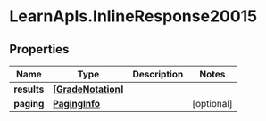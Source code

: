# LearnApIs.InlineResponse20015

## Properties
Name | Type | Description | Notes
------------ | ------------- | ------------- | -------------
**results** | [**[GradeNotation]**](GradeNotation.md) |  | 
**paging** | [**PagingInfo**](PagingInfo.md) |  | [optional] 

